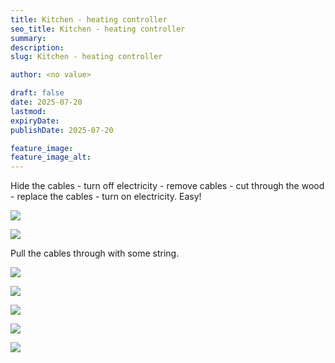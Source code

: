 ```yaml
---
title: Kitchen - heating controller
seo_title: Kitchen - heating controller
summary:
description:
slug: Kitchen - heating controller

author: <no value>

draft: false
date: 2025-07-20
lastmod:
expiryDate:
publishDate: 2025-07-20

feature_image:
feature_image_alt:
---
```

Hide the cables - turn off electricity - remove cables - cut through the wood - replace the cables - turn on electricity.
Easy!

![](/images/2621.jpeg )

![](/images/2623.jpeg )

Pull the cables through with some string.

![](/images/2624.jpeg )

![](/images/2625.jpeg )

![](/images/2626.jpeg )

![](/images/2629.jpeg )

![](/images/2630.jpeg )